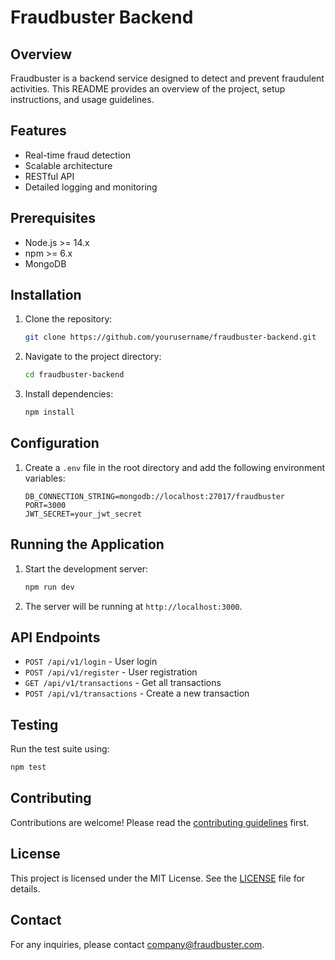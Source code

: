 # Fraudbuster Backend

## Overview
Fraudbuster is a backend service designed to detect and prevent fraudulent activities. This README provides an overview of the project, setup instructions, and usage guidelines.

## Features
- Real-time fraud detection
- Scalable architecture
- RESTful API
- Detailed logging and monitoring

## Prerequisites
- Node.js >= 14.x
- npm >= 6.x
- MongoDB

## Installation
1. Clone the repository:
    ```sh
    git clone https://github.com/yourusername/fraudbuster-backend.git
    ```
2. Navigate to the project directory:
    ```sh
    cd fraudbuster-backend
    ```
3. Install dependencies:
    ```sh
    npm install
    ```

## Configuration
1. Create a `.env` file in the root directory and add the following environment variables:
    ```env
    DB_CONNECTION_STRING=mongodb://localhost:27017/fraudbuster
    PORT=3000
    JWT_SECRET=your_jwt_secret
    ```

## Running the Application
1. Start the development server:
    ```sh
    npm run dev
    ```
2. The server will be running at `http://localhost:3000`.

## API Endpoints
- `POST /api/v1/login` - User login
- `POST /api/v1/register` - User registration
- `GET /api/v1/transactions` - Get all transactions
- `POST /api/v1/transactions` - Create a new transaction

## Testing
Run the test suite using:
```sh
npm test
```

## Contributing
Contributions are welcome! Please read the [contributing guidelines](CONTRIBUTING.md) first.

## License
This project is licensed under the MIT License. See the [LICENSE](LICENSE) file for details.

## Contact
For any inquiries, please contact [company@fraudbuster.com](mailto:yourname@example.com).